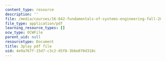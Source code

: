 ```yaml
---
content_type: resource
description: ''
file: /media/courses/16-842-fundamentals-of-systems-engineering-fall-2015/4e9a767f15d7c3c2d5f83b6e070d318c_-Km2237G0P8.pdf
file_type: application/pdf
learning_resource_types: []
ocw_type: OCWFile
parent_uid: null
resourcetype: Document
title: 3play pdf file
uid: 4e9a767f-15d7-c3c2-d5f8-3b6e070d318c
---
```


